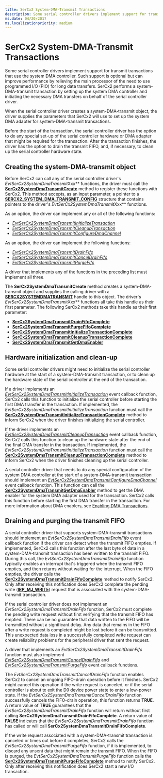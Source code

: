 ```yaml
---
title: SerCx2 System-DMA-Transmit Transactions
description: Some serial controller drivers implement support for transmit transactions that use the system DMA controller.
ms.date: 04/20/2017
ms.localizationpriority: medium
---
```


# SerCx2 System-DMA-Transmit Transactions

Some serial controller drivers implement support for transmit transactions that use the system DMA controller. Such support is optional but can improve performance by relieving the main processor of the need to use programmed I/O (PIO) for long data transfers. SerCx2 performs a system-DMA-transmit transaction by setting up the system DMA controller and initiating the necessary DMA transfers on behalf of the serial controller driver.

When the serial controller driver creates a system-DMA-transmit object, the driver supplies the parameters that SerCx2 will use to set up the system DMA adapter for system-DMA-transmit transactions.

Before the start of the transaction, the serial controller driver has the option to do any special set-up of the serial controller hardware or DMA adapter that might be required for the transaction. After the transaction finishes, the driver has the option to drain the transmit FIFO, and, if necessary, to clean up the serial controller hardware state.

## Creating the system-DMA-transmit object

Before SerCx2 can call any of the serial controller driver's *EvtSerCx2SystemDmaTransmit*Xxx** functions, the driver must call the [**SerCx2SystemDmaTransmitCreate**](/windows-hardware/drivers/ddi/sercx/nf-sercx-sercx2systemdmatransmitcreate) method to register these functions with SerCx2. This method accepts, as an input parameter, a pointer to a [**SERCX2\_SYSTEM\_DMA\_TRANSMIT\_CONFIG**](/windows-hardware/drivers/ddi/sercx/ns-sercx-_sercx2_system_dma_transmit_config) structure that contains pointers to the driver's *EvtSerCx2SystemDmaTransmit*Xxx** functions.

As an option, the driver can implement any or all of the following functions:

- [*EvtSerCx2SystemDmaTransmitInitializeTransaction*](/windows-hardware/drivers/ddi/sercx/nc-sercx-evt_sercx2_system_dma_transmit_initialize_transaction)
- [*EvtSerCx2SystemDmaTransmitCleanupTransaction*](/windows-hardware/drivers/ddi/sercx/nc-sercx-evt_sercx2_system_dma_transmit_cleanup_transaction)
- [*EvtSerCx2SystemDmaTransmitConfigureDmaChannel*](/windows-hardware/drivers/ddi/sercx/nc-sercx-evt_sercx2_system_dma_transmit_configure_dma_channel)

As an option, the driver can implement the following functions:

- [*EvtSerCx2SystemDmaTransmitDrainFifo*](/windows-hardware/drivers/ddi/sercx/nc-sercx-evt_sercx2_system_dma_transmit_drain_fifo)
- [*EvtSerCx2SystemDmaTransmitCancelDrainFifo*](/windows-hardware/drivers/ddi/sercx/nc-sercx-evt_sercx2_system_dma_transmit_cancel_drain_fifo)
- [*EvtSerCx2SystemDmaTransmitPurgeFifo*](/windows-hardware/drivers/ddi/sercx/nc-sercx-evt_sercx2_system_dma_transmit_purge_fifo)

A driver that implements any of the functions in the preceding list must implement all three.

The **SerCx2SystemDmaTransmitCreate** method creates a system-DMA-transmit object and supplies the calling driver with a [**SERCX2SYSTEMDMATRANSMIT**](./sercx2-object-handles.md#sercx2systemdmatransmit-object-handle) handle to this object. The driver's *EvtSerCx2SystemDmaTransmit*Xxx** functions all take this handle as their first parameter. The following SerCx2 methods take this handle as their first parameter:

- [**SerCx2SystemDmaTransmitDrainFifoComplete**](/windows-hardware/drivers/ddi/sercx/nf-sercx-sercx2systemdmatransmitdrainfifocomplete)
- [**SerCx2SystemDmaTransmitPurgeFifoComplete**](/windows-hardware/drivers/ddi/sercx/nf-sercx-sercx2systemdmatransmitpurgefifocomplete)
- [**SerCx2SystemDmaTransmitInitializeTransactionComplete**](/windows-hardware/drivers/ddi/sercx/nf-sercx-sercx2systemdmatransmitinitializetransactioncomplete)
- [**SerCx2SystemDmaTransmitCleanupTransactionComplete**](/windows-hardware/drivers/ddi/sercx/nf-sercx-sercx2systemdmatransmitcleanuptransactioncomplete)
- [**SerCx2SystemDmaTransmitGetDmaEnabler**](/windows-hardware/drivers/ddi/sercx/nf-sercx-sercx2systemdmatransmitgetdmaenabler)

## Hardware initialization and clean-up

Some serial controller drivers might need to initialize the serial controller hardware at the start of a system-DMA-transmit transaction, or to clean up the hardware state of the serial controller at the end of the transaction.

If a driver implements an [*EvtSerCx2SystemDmaTransmitInitializeTransaction*](/windows-hardware/drivers/ddi/sercx/nc-sercx-evt_sercx2_system_dma_transmit_initialize_transaction) event callback function, SerCx2 calls this function to initialize the serial controller before starting the first DMA transfer in the transaction. If implemented, the *EvtSerCx2SystemDmaTransmitInitializeTransaction* function must call the [**SerCx2SystemDmaTransmitInitializeTransactionComplete**](/windows-hardware/drivers/ddi/sercx/nf-sercx-sercx2systemdmatransmitinitializetransactioncomplete) method to inform SerCx2 when the driver finishes initializing the serial controller.

If the driver implements an [*EvtSerCx2SystemDmaTransmitCleanupTransaction*](/windows-hardware/drivers/ddi/sercx/nc-sercx-evt_sercx2_system_dma_transmit_cleanup_transaction) event callback function, SerCx2 calls this function to clean up the hardware state after the end of the final DMA transfer in the transaction. If implemented, the *EvtSerCx2SystemDmaTransmitInitializeTransaction* function must call the [**SerCx2SystemDmaTransmitCleanupTransactionComplete**](/windows-hardware/drivers/ddi/sercx/nf-sercx-sercx2systemdmatransmitcleanuptransactioncomplete) method to inform SerCx2 when the driver finishes cleaning up the serial controller.

A serial controller driver that needs to do any special configuration of the system DMA controller at the start of a system-DMA-transmit transaction should implement an [*EvtSerCx2SystemDmaTransmitConfigureDmaChannel*](/windows-hardware/drivers/ddi/sercx/nc-sercx-evt_sercx2_system_dma_transmit_configure_dma_channel) event callback function. This function can call the [**SerCx2SystemDmaTransmitGetDmaEnabler**](/windows-hardware/drivers/ddi/sercx/nf-sercx-sercx2systemdmatransmitgetdmaenabler) method to get the DMA enabler for the system DMA adapter used for the transaction. SerCx2 calls this function before starting the first DMA transfer in the transaction. For more information about DMA enablers, see [Enabling DMA Transactions](../wdf/enabling-dma-transactions.md).

## Draining and purging the transmit FIFO

A serial controller driver that supports system-DMA-transmit transactions should implement an [*EvtSerCx2SystemDmaTransmitDrainFifo*](/windows-hardware/drivers/ddi/sercx/nc-sercx-evt_sercx2_system_dma_transmit_drain_fifo) event callback function if the driver can detect when the transmit FIFO empties. If implemented, SerCx2 calls this function after the last byte of data in a system-DMA-transmit transaction has been written to the transmit FIFO. During this call, the *EvtSerCx2SystemDmaTransmitDrainFifo* function typically enables an interrupt that's triggered when the transmit FIFO empties, and then returns without waiting for the interrupt. When the FIFO empties, the driver calls the [**SerCx2SystemDmaTransmitDrainFifoComplete**](/windows-hardware/drivers/ddi/sercx/nf-sercx-sercx2systemdmatransmitdrainfifocomplete) method to notify SerCx2. Only after receiving this notification does SerCx2 complete the pending write ([**IRP\_MJ\_WRITE**](/previous-versions/ff546904(v=vs.85))) request that is associated with the system-DMA-transmit transaction.

If the serial controller driver does not implement an *EvtSerCx2SystemDmaTransmitDrainFifo* function, SerCx2 must complete the pending write request without first verifying that the transmit FIFO has emptied. There can be no guarantee that data written to the FIFO will be transmitted without a significant delay. Any data that remains in the FIFO after a write request is completed might be lost before it can be transmitted. This unexpected data loss in a successfully completed write request can create reliability problems for the peripheral driver that sent the request.

A driver that implements an *EvtSerCx2SystemDmaTransmitDrainFifo* function must also implement [*EvtSerCx2SystemDmaTransmitCancelDrainFifo*](/windows-hardware/drivers/ddi/sercx/nc-sercx-evt_sercx2_system_dma_transmit_cancel_drain_fifo) and [*EvtSerCx2SystemDmaTransmitPurgeFifo*](/windows-hardware/drivers/ddi/sercx/nc-sercx-evt_sercx2_system_dma_transmit_purge_fifo) event callback functions.

The *EvtSerCx2SystemDmaTransmitCancelDrainFifo* function enables SerCx2 to cancel an ongoing FIFO-drain operation before it finishes. SerCx2 might cancel this operation if the write request is canceled, or if the serial controller is about to exit the D0 device power state to enter a low-power state. If the *EvtSerCx2SystemDmaTransmitCancelDrainFifo* function successfully cancels the FIFO-drain operation, this function returns **TRUE**. A return value of **TRUE** guarantees that the *EvtSerCx2SystemDmaTransmitDrainFifo* function will return without first calling **SerCx2SystemDmaTransmitDrainFifoComplete**. A return value of **FALSE** indicates that the *EvtSerCx2SystemDmaTransmitDrainFifo* function has called or will call **SerCx2SystemDmaTransmitDrainFifoComplete**.

If the write request associated with a system-DMA-transmit transaction is canceled or times out before it completes, SerCx2 calls the *EvtSerCx2SystemDmaTransmitPurgeFifo* function, if it is implemented, to discard any unsent data that might remain the transmit FIFO. When the FIFO is purged, the *EvtSerCx2SystemDmaTransmitPurgeFifo* function calls the [**SerCx2SystemDmaTransmitPurgeFifoComplete**](/windows-hardware/drivers/ddi/sercx/nf-sercx-sercx2systemdmatransmitpurgefifocomplete) method to notify SerCx2. Only after receiving this notification does SerCx2 start a new I/O transaction.
